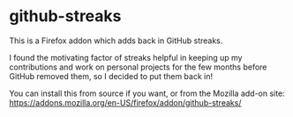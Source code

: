 github-streaks
==============

This is a Firefox addon which adds back in GitHub streaks.

I found the motivating factor of streaks helpful in keeping up my contributions
and work on personal projects for the few months before GitHub removed them, so
I decided to put them back in!

You can install this from source if you want, or from the Mozilla add-on site:
https://addons.mozilla.org/en-US/firefox/addon/github-streaks/
